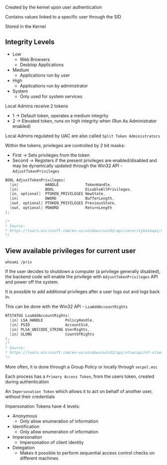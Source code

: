 
Created by the kernel upon user authentication

Contains values linked to a specific user through the SID

Stored in the Kernel

## Integrity Levels

- Low
	- Web Browsers
	- Desktop Applications
- Medium
	- Applications run by user
- High
	- Applications run by administrator
- System
	- Only used for system services

Local Admins receive 2 tokens
- 1 -> Default token, operates a medium integrity
- 2 -> Elevated token, runs on high integrity when (Run As Administrator enabled)

Local Admins regulated by UAC are also called `Split Token Administrators`

Within the tokens, privileges are controlled by 2 bit masks:

- First -> Sets privileges from the token
- Second -> Registers if the present privileges are enabled/disabled and may be dynamically updated through the Win32 API - `AdjustTokenPrivileges`
```cpp
BOOL AdjustTokenPrivileges(
  [in]            HANDLE            TokenHandle,
  [in]            BOOL              DisableAllPrivileges,
  [in, optional]  PTOKEN_PRIVILEGES NewState,
  [in]            DWORD             BufferLength,
  [out, optional] PTOKEN_PRIVILEGES PreviousState,
  [out, optional] PDWORD            ReturnLength
);

/*
* Source:
* https://learn.microsoft.com/en-us/windows/win32/api/securitybaseapi/nf-securitybaseapi-adjusttokenprivileges
*/
```

## View available privileges for current user

```
whoami /priv
```

If the user decides to shutdown a computer (a privilege generally disabled), the backend code will enable the privilege with `AdjustTokenPrivileges` API and power off the system.

It is possible to add additional privileges after a user logs out and logs back in.

This can be done with the Win32 API - `LsaAddAccountRights`
```cpp
NTSTATUS LsaAddAccountRights(
  [in] LSA_HANDLE          PolicyHandle,
  [in] PSID                AccountSid,
  [in] PLSA_UNICODE_STRING UserRights,
  [in] ULONG               CountOfRights
);
/*
* Source:
* https://learn.microsoft.com/en-us/windows/win32/api/ntsecapi/nf-ntsecapi-lsaaddaccountrights
*/
```

More often, it is done through a Group Policy or locally through `secpol.msc`

Each process has a `Primary Access Token`, from the users token, created during authentication

An `Impersonation Token` which allows it to act on behalf of another user, without their credentials

Impersonation Tokens have 4 levels:
- Anonymous
	- Only allow enumeration of information
- Identification
	- Only allow enumeration of information
- Impersonation
	- Impersonation of client identity
- Delegation
	- Makes it possible to perform sequential access control checks on different machines
